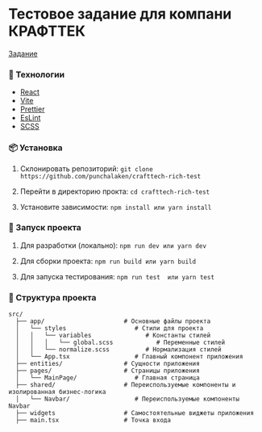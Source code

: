 # Тестовое задание для компани КРАФТТЕК

[Задание](./_README.md)

### 🚀 Технологии

- [React](https://react.dev/)
- [Vite](https://vite.dev/)
- [Prettier](https://prettier.io/)
- [EsLint](https://eslint.org/)
- [SCSS](https://sass-scss.ru/guide/)

### 📦 Установка

1. Склонировать репозиторий:
   `git clone https://github.com/punchalaken/crafttech-rich-test`

2. Перейти в директорию прокта:
   `cd crafttech-rich-test`

3. Установите зависимости:
   `npm install
или
yarn install`

### 🔨 Запуск проекта

1. Для разработки (локально):
   `npm run dev
или
yarn dev`

2. Для сборки проекта:
   `npm run build
или
yarn build`

3. Для запуска тестирования:
   `npm run test 
   или
   yarn test`

### 📂 Структура проекта

    src/
      ├── app/                      # Основные файлы проекта
      │   └── styles                   # Стили для проекта
      │   │   └── variables               # Константы стилей
      │   │   │   └── global.scss            # Переменные стилей
      │   │   └── normalize.scss          # Нормализация стилей
      │   └── App.tsx                  # Главный компонент приложения
      ├── entities/                 # Сущности приложения
      ├── pages/                    # Страницы приложения
      │   └── MainPage/                # Главная страница
      ├── shared/                   # Переиспользуемые компоненты и изолированная бизнес-логика
      │   └── Navbar/                  # Переиспользуемые компоненты Navbar
      ├── widgets                   # Самостоятельные виджеты приложения
      ├── main.tsx                  # Точка входа